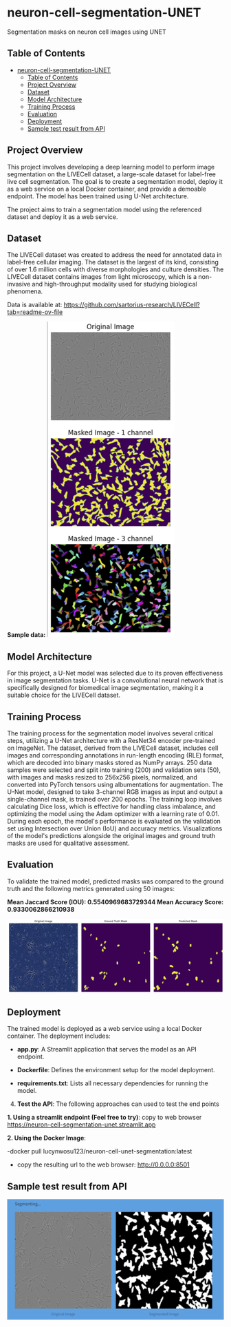 # neuron-cell-segmentation-UNET
Segmentation masks on neuron cell images using UNET

## Table of Contents 

- [neuron-cell-segmentation-UNET](#neuron-cell-segmentation-unet)
  - [Table of Contents](#table-of-contents)
  - [Project Overview](#project-overview)
  - [Dataset](#dataset)
  - [Model Architecture](#model-architecture)
  - [Training Process](#training-process)
  - [Evaluation](#evaluation)
  - [Deployment](#deployment)
  - [Sample test result from API](#sample-test-result-from-api)

  
## Project Overview 

 This project involves developing a deep learning model to perform image segmentation on the LIVECell dataset, a large-scale dataset for label-free live cell segmentation. The goal is to create a segmentation model, deploy it as a web service on a local Docker container, and provide a demoable endpoint. The model has been trained using U-Net architecture.  

The project aims to train a segmentation model using the referenced dataset and deploy it as a web service. 


## Dataset 

The LIVECell dataset was created to address the need for annotated data in label-free cellular imaging. The dataset is the largest of its kind, consisting of over 1.6 million cells with diverse morphologies and culture densities. The LIVECell dataset contains images from light microscopy, which is a non-invasive and high-throughput modality used for studying biological phenomena.   

Data is available at: https://github.com/sartorius-research/LIVECell?tab=readme-ov-file  

**Sample data:** ![Alt text](images/sample-data.PNG) 

 
## Model Architecture 

For this project, a U-Net model was selected due to its proven effectiveness in image segmentation tasks. U-Net is a convolutional neural network that is specifically designed for biomedical image segmentation, making it a suitable choice for the LIVECell dataset. 


## Training Process 

The training process for the segmentation model involves several critical steps, utilizing a U-Net architecture with a ResNet34 encoder pre-trained on ImageNet. The dataset, derived from the LIVECell dataset, includes cell images and corresponding annotations in run-length encoding (RLE) format, which are decoded into binary masks stored as NumPy arrays. 250 data samples were selected and split into training (200) and validation sets (50), with images and masks resized to 256x256 pixels, normalized, and converted into PyTorch tensors using albumentations for augmentation. The U-Net model, designed to take 3-channel RGB images as input and output a single-channel mask, is trained over 200 epochs. The training loop involves calculating Dice loss, which is effective for handling class imbalance, and optimizing the model using the Adam optimizer with a learning rate of 0.01. During each epoch, the model's performance is evaluated on the validation set using Intersection over Union (IoU) and accuracy metrics. Visualizations of the model's predictions alongside the original images and ground truth masks are used for qualitative assessment. 


## Evaluation 

To validate the trained model, predicted masks was compared to the ground truth and the following metrics generated using 50 images: 

**Mean Jaccard Score (IOU): 0.5540969683729344 Mean Accuracy Score: 0.9330062866210938** 

 ![Alt text](images/predicted-mask.png) 

 

## Deployment 

The trained model is deployed as a web service using a local Docker container. The deployment includes: 

- **app.py**: A Streamlit application that serves the model as an API endpoint. 

- **Dockerfile**: Defines the environment setup for the model deployment. 

- **requirements.txt**: Lists all necessary dependencies for running the model. 

   

4. **Test the API**: The following approaches can used to test the end points 

 **1. Using a streamlit endpoint (Feel free to try)**: copy to web browser https://neuron-cell-segmentation-unet.streamlit.app  

**2. Using the Docker Image**:  

-docker pull lucynwosu123/neuron-cell-unet-segmentation:latest 

- copy the resulting url to the web browser: http://0.0.0.0:8501 

## Sample test result from API	 

![Alt text](images/output.png) 

 


